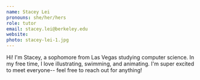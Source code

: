 ```yaml
---
name: Stacey Lei
pronouns: she/her/hers
role: tutor
email: stacey.lei@berkeley.edu
website: 
photo: stacey-lei-1.jpg
---
```


Hi! I'm Stacey, a sophomore from Las Vegas studying computer science. In my free time, I love illustrating, swimming, and animating. I'm super excited to meet everyone-- feel free to reach out for anything!
